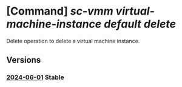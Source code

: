# [Command] _sc-vmm virtual-machine-instance default delete_

Delete operation to delete a virtual machine instance.

## Versions

### [2024-06-01](/Resources/mgmt-plane/L3tyZXNvdXJjZXVyaX0vcHJvdmlkZXJzL21pY3Jvc29mdC5zY3ZtbS92aXJ0dWFsbWFjaGluZWluc3RhbmNlcy9kZWZhdWx0/2024-06-01.xml) **Stable**

<!-- mgmt-plane /{resourceuri}/providers/microsoft.scvmm/virtualmachineinstances/default 2024-06-01 -->
